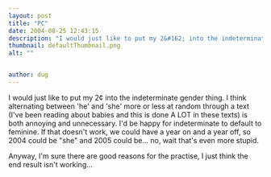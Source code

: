 ```yaml
---
layout: post
title: "PC"
date: 2004-08-25 12:43:15
description: "I would just like to put my 2&#162; into the indeterminate gender thing. I think alternating between &#8216;he&#8217; and &#8216;she&#8217; more or less at random through a text (I&#8217;ve been reading about babies and this is done A LOT in&#8230;"
thumbnail: defaultThumbnail.png
alt: ""


author: dug
---
```


<p>I would just like to put my 2&#162; into the indeterminate gender thing. I think alternating between 'he' and 'she' more or less at random through a text (I've been reading about babies and this is done A <span class="caps">LOT </span>in these texts) is both annoying and unnecessary. I'd be happy for indeterminate to default to feminine. If that doesn't work, we could have a year on and a year off, so 2004 could be "she" and 2005 could be... no, wait that's even more stupid.</p>


<p>Anyway, I'm sure there are good reasons for the practise, I just think the end result isn't working...</p>
